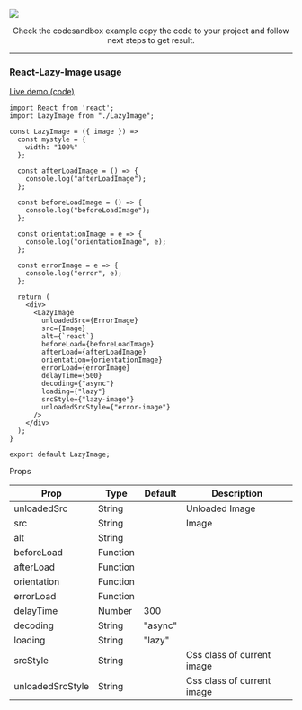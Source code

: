 ![](https://i.ibb.co/DtbLVMN/Purple-and-White-Math-Tutor-Bordered-Linked-In-Banner.png)

<p align="center">
Check the codesandbox example copy the code to your project and follow next steps to get result.
</p>



<hr/>

### React-Lazy-Image usage

[Live demo (code)](https://codesandbox.io/s/github/davidkern13/React-Lazy-Image)

```
import React from 'react';
import LazyImage from "./LazyImage";
 
const LazyImage = ({ image }) =>
  const mystyle = {
    width: "100%"
  };

  const afterLoadImage = () => {
    console.log("afterLoadImage");
  };

  const beforeLoadImage = () => {
    console.log("beforeLoadImage");
  };

  const orientationImage = e => {
    console.log("orientationImage", e);
  };

  const errorImage = e => {
    console.log("error", e);
  };

  return (
    <div>
      <LazyImage
        unloadedSrc={ErrorImage}
        src={Image}
        alt={`react`}
        beforeLoad={beforeLoadImage}
        afterLoad={afterLoadImage}
        orientation={orientationImage}
        errorLoad={errorImage}
        delayTime={500}
        decoding={"async"}
        loading={"lazy"}
        srcStyle={"lazy-image"}
        unloadedSrcStyle={"error-image"}
      />
    </div>
  );
}

export default LazyImage;
```

Props

| Prop  | Type | Default | Description |
| ------------- | ------------- | ------------- | ------------- |
| unloadedSrc  | String  |   | Unloaded Image  |
| src  | String  |   | Image  |
| alt  | String  |   |   |
| beforeLoad  | Function  |   |   |
| afterLoad  | Function  |   |   |
| orientation  | Function  |   |   |
| errorLoad  | Function  |   |   |
| delayTime  | Number  | 300  |   |
| decoding  | String  | "async"  |   |
| loading  | String  | "lazy"  |   |
| srcStyle  | String  |   | Css class of current image  |
| unloadedSrcStyle  | String  |   | Css class of current image  |
